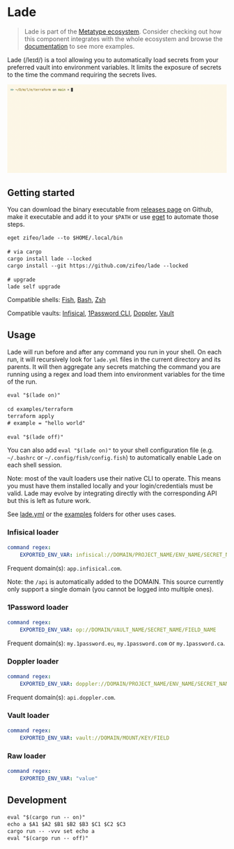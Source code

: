 # Lade

> Lade is part of the
> [Metatype ecosystem](https://github.com/metatypedev/metatype). Consider
> checking out how this component integrates with the whole ecosystem and browse
> the
> [documentation](https://metatype.dev?utm_source=github&utm_medium=readme&utm_campaign=lade)
> to see more examples.

Lade (/leɪd/) is a tool allowing you to automatically load secrets from your
preferred vault into environment variables. It limits the exposure of secrets to
the time the command requiring the secrets lives.

![Demo](./examples/demo.gif)

## Getting started

You can download the binary executable from
[releases page](https://github.com/zifeo/lade/releases/) on Github, make it
executable and add it to your `$PATH` or use
[eget](https://github.com/zyedidia/eget) to automate those steps.

```
eget zifeo/lade --to $HOME/.local/bin

# via cargo
cargo install lade --locked
cargo install --git https://github.com/zifeo/lade --locked

# upgrade
lade self upgrade
```

Compatible shells: [Fish](https://fishshell.com),
[Bash](https://www.gnu.org/software/bash/), [Zsh](https://zsh.sourceforge.io)

Compatible vaults: [Infisical](https://infisical.com),
[1Password CLI](https://1password.com/downloads/command-line/),
[Doppler](https://www.doppler.com), [Vault](https://github.com/hashicorp/vault)

## Usage

Lade will run before and after any command you run in your shell. On each run,
it will recursively look for `lade.yml` files in the current directory and its
parents. It will then aggregate any secrets matching the command you are running
using a regex and load them into environment variables for the time of the run.

```
eval "$(lade on)"

cd examples/terraform
terraform apply
# example = "hello world"

eval "$(lade off)"
```

You can also add `eval "$(lade on)"` to your shell configuration file (e.g.
`~/.bashrc` or `~/.config/fish/config.fish`) to automatically enable Lade on
each shell session.

Note: most of the vault loaders use their native CLI to operate. This means you
must have them installed locally and your login/credentials must be valid. Lade
may evolve by integrating directly with the corresponding API but this is left
as future work.

See [lade.yml](lade.yml) or the [examples](./examples) folders for other uses
cases.

### Infisical loader

```yaml
command regex:
    EXPORTED_ENV_VAR: infisical://DOMAIN/PROJECT_NAME/ENV_NAME/SECRET_NAME
```

Frequent domain(s): `app.infisical.com`.

Note: the `/api` is automatically added to the DOMAIN. This source currently
only support a single domain (you cannot be logged into multiple ones).

### 1Password loader

```yaml
command regex:
    EXPORTED_ENV_VAR: op://DOMAIN/VAULT_NAME/SECRET_NAME/FIELD_NAME
```

Frequent domain(s): `my.1password.eu`, `my.1password.com` or `my.1password.ca`.

### Doppler loader

```yaml
command regex:
    EXPORTED_ENV_VAR: doppler://DOMAIN/PROJECT_NAME/ENV_NAME/SECRET_NAME
```

Frequent domain(s): `api.doppler.com`.

### Vault loader

```yaml
command regex:
    EXPORTED_ENV_VAR: vault://DOMAIN/MOUNT/KEY/FIELD
```

### Raw loader

```yaml
command regex:
    EXPORTED_ENV_VAR: "value"
```

## Development

```
eval "$(cargo run -- on)"
echo a $A1 $A2 $B1 $B2 $B3 $C1 $C2 $C3
cargo run -- -vvv set echo a
eval "$(cargo run -- off)"
```
